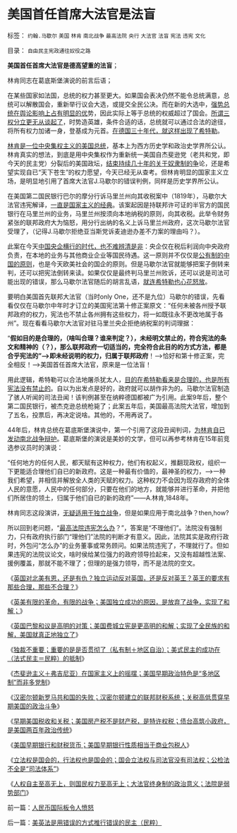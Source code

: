 # 美国首任首席大法官是法盲

标签： `约翰.马歇尔` `美国` `林肯` `南北战争` `最高法院` `央行` `大法官` `法盲` `宪法` `违宪` `文化` 

目录： `自由民主宪政通往奴役之路`

**美国首任首席大法官是德高望重的法盲**；

林肯同志在葛底斯堡演说的前言后语；



在某些国家如法国，总统的权力甚至更大。如果国会表决仍然不能令总统满意，总统可以解散国会，重新举行议会大选，或提交全民公决。而在新的大选中，[强势总统在舆论影响上占有明显的优](../../../2011/2/1/人道主义如何构筑君权神授？.md)势，因此实际上等于总统的权威超过了国会。[所谓三权分立更无从谈起了](../../../2010/7/6/“三权分立”既非民主也不科学.md)，时势造英雄，条件合适的话，总统就可以通过合法的途径，将所有权力加诸一身，登基成为元首。[在德国三十年代，就这样出现了希特勒](../../../2010/3/30/希特勒的纳粹主义是怎么来的.md)。

[林肯是一位中央集权主义的美国总统](../../../2011/5/7/林肯制造了美国联邦最危险的年代.md)，基本上为西方历史学和政治史学界所公认。林肯真实的想法，到底是用中央集权作为重新统一美国自杰斐逊党（老共和党，即今天的民主党）分裂后的美国政坛，[结束持续几十年的关于奴隶制的争](../../../2011/3/21/非法无正义！众神与将军！.md)论，还是希望实现自已“天下苍生”的权力愿望，今天已经无从查考。但林肯明显的国家主义立场，是明显地引用了首席大法官J.马歇尔的错误判例，同样是历史学界所公认。

在美国第二国民银行巴尔的摩分行诉马里兰州向其收税案中（1819年），马歇尔大法官违宪解译，[一直是国家主义的经典](../../../2009/12/27/国家主义举国体制的低效率和根源.md)。该案起因是持联邦许可证的半官方的国民银行在马里兰州的业务，马里兰州按须向本地纳税的原则，向其收税。此举令财务紧张的联邦政府大为恼怒，用分行出纳的名义上诉马里兰州政府，这次马歇尔法官受理了，（记得J.马歇尔拒绝亚当斯党诉麦迪逊办差不力案的理由吗？）。

此案在今天[中国央企横行的时代，也不难辨清是非](../../../2009/10/25/国企为什么无法重组.md)：央企仅在税后利润向中央政府负责，在本地的业务与其他商业企业等国民待遇。这一原则并不仅仅是[公有制的中国的原则](../../../2009/10/17/人权是经济学概念.md)，也是今天欧美社会的国企的原则。但是马歇尔法官就能够把案子倒转来判，还可以把宪法倒转来读。如果仅仅是最终判马里兰州败诉，还可以说是司法可能出现的错误，那么马歇尔法官随后的胡言乱语，[就连希特勒也心花怒放](../../../2009/7/28/不要问国家对你做了什么，要问你为国家做了什么.md)。

要明白美国首先联邦大法官（当时only
One，还不是九位）马歇尔的错误，先看看仅仅在马歇尔中年时才订立的美国宪法第十修正案原文：“任何未被各州授予联邦政府的权力，宪法也不禁止各州拥有这些权力，将一如既往永不更改地属于各州”。现在看看马歇尔大法官对驻马里兰央企拒绝纳税案的判词理据：



“**假如目的是合理的，（啥叫合理？谁来判定？），未经明文禁止的，符合宪法的条文和精神的（？），那么联邦政府一切适当的，完全符合此目的的方式方法，都是合乎宪法的”——>即未经说明的权力，归属于联邦政府**！——>恰好和第十修正案，完全相反！——>美国首任首席大法官，原来是一位法盲！

用此逻辑，希特勒可以合法地屠杀犹太人，[目的在希特勒看来是合理的，也是所有宪法没有禁止的](../../../2010/3/30/希特勒的纳粹主义是怎么来的.md)。自以为出发点是好的，政府就可以胡作非为的。马歇尔法官制造了骇人听闻的司法丑闻！该判例甚至在纳粹德国都被广为引用。此案9年后，整个第二国民银行，被杰克逊总统枪毙了；此案五年后，美国最高法院大法官，增加到了五名，投票后，再决定说啥。其他的，不用再说了。

44年后，林肯总统在葛底斯堡演说中，第一个引用了这段丑闻判词，[为林肯自已发动南北战争辩护](../../../2011/4/2/国际法不相信眼泪，主权无弱者.md)。葛底斯堡的演说是美妙的文学，但可以再参考林肯在15年前竞选参议员时的演说：



“任何地方的任何人民，都天赋有这种权力，他们有权起义，推翻现政权，组织一下更能适合理他们自已的新政府。这是一种最有价值的，最神圣的权力，——>一种我们希望，并相信并解放全人类的天赋的权力。这种权力不会因为现存政府的全体人民的意愿，人民中的任何部分，只要在他们的地方，就能够并进行革命，并把他们所居住的领土，归属于他们自已的新的政府”——A.林肯,1848年。

林肯同志这段演讲，[无疑适用于独立战争](../../../2011/5/9/有限的革命，有限的战争.md)，但是如果应用于南北战争？then,how?

所以回到老问题，“[最高法院违宪怎么办](../../../2011/5/11/美国最高法院“违宪”怎么办？.md)？”，答案是“不理他们”。法院没有强制力，只有政府执行部门“理他们”法院的判断才有意义。因此，法院其实是政府行政时，外包问“怎么办”的业务董事或常务顾问。如果法院违宪了，不理就行了。但如果违宪的法院议论文，啥时侯给某位强力的政府领导捡起来，又没有超越性法案、援例覆盖，那就不能不理了；但理的是强力领导，而不是法院的空文。

《[英国对北美有恩，还是有仇？独立运动反对英国，还是反对英王？英王的要求有那些合理，那些不合理？](../../../2011/5/8/北美独立战争英国真的万恶不赦吗？.md)》

《[英美有限的革命，有限的战争；美国独立成功的原因，是放弃了战争，实现了和解；](../../../2011/5/9/有限的革命，有限的战争.md)》

《[英国巴黎和议是高明的对策；美国费城立宪是更高明的和解；实现了全民族的和解，美国就真正地独立了](../../../2011/5/9/独立战争没有保证美国的独立；星条旗歌.md)》

《[独裁不重要；重要的是是否贯彻了（私有制＋地区自治）；美式民主的成功在（法式民主＝民粹）的抵制](../../../2011/5/9/弗吉尼亚王朝对美国民主的意义.md)》

《[杰斐逊主义＋弗吉尼亚）在国家主义上的摇摆；美国早期政治特色是“多地区制”而非多党制](../../../2011/5/10/美国政治“多地区制”而非“多党制”.md)》

《[汉密尔顿新罗马共和国的失败；汉密尔顿建立的联邦财税系统；关税高低贯穿早期美国的政治斗争](../../../2011/5/10/汉密尔顿的成功与失败和美国关税的斗争.md)》

《[早期美国税收和关税；美国房产税不是财产税，是特许权税；债台高筑小政府，是美国两百年政治传统](../../../2011/5/10/美国房产税不是财产税.md)》

《[美国早期银行和财税货币；美国早期银行性质相当于商业包税人](../../../2011/5/11/美国最高法院“违宪”怎么办？.md)》

《[立法权是国会的，行法权也是国会的；国会立法权与司法官没有司法权；公检法不全是“司法体系”](../../../2011/5/12/美国的司法官没有司法权.md)》

《[人权自主至高无上，则国民权力至高无上；大法官终身制的政治意义；法院是弱势部门](../../../2011/5/12/美国大法官终身制的政治意义.md)》





前一篇：[人民币国际板令人愤怒](../../../2011/5/13/人民币国际板令人愤怒.md)

后一篇：[美英法是用错误的方式推行错误的民主（民粹）](../../../2011/5/13/美英法是用错误的方式推行错误的民主（民粹）.md)